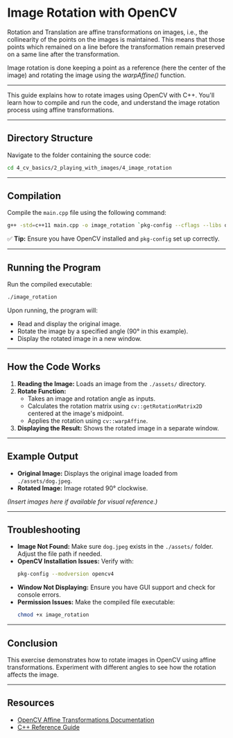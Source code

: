 # Image Rotation with OpenCV

Rotation and Translation are affine transformations on images, i.e., the collinearity of the points on the images is maintained. This means that those points which remained on a line before the transformation remain preserved on a same line after the transformation.

Image rotation is done keeping a point as a reference (here the center of the image) and rotating the image using the *warpAffine()* function.

---

This guide explains how to rotate images using OpenCV with C++. You'll learn how to compile and run the code, and understand the image rotation process using affine transformations.

---

## Directory Structure
Navigate to the folder containing the source code:

```bash
cd 4_cv_basics/2_playing_with_images/4_image_rotation
```

---

## Compilation
Compile the `main.cpp` file using the following command:

```bash
g++ -std=c++11 main.cpp -o image_rotation `pkg-config --cflags --libs opencv4`
```

✅ **Tip:** Ensure you have OpenCV installed and `pkg-config` set up correctly.

---

## Running the Program
Run the compiled executable:

```bash
./image_rotation
```

Upon running, the program will:
- Read and display the original image.
- Rotate the image by a specified angle (90° in this example).
- Display the rotated image in a new window.

---

## How the Code Works
1. **Reading the Image:** Loads an image from the `./assets/` directory.
2. **Rotate Function:**  
   - Takes an image and rotation angle as inputs.  
   - Calculates the rotation matrix using `cv::getRotationMatrix2D` centered at the image's midpoint.  
   - Applies the rotation using `cv::warpAffine`.  
3. **Displaying the Result:** Shows the rotated image in a separate window.

---

## Example Output
- **Original Image:** Displays the original image loaded from `./assets/dog.jpeg`.
- **Rotated Image:** Image rotated 90° clockwise.

*(Insert images here if available for visual reference.)*

---

## Troubleshooting
- **Image Not Found:** Make sure `dog.jpeg` exists in the `./assets/` folder. Adjust the file path if needed.
- **OpenCV Installation Issues:** Verify with:
  ```bash
  pkg-config --modversion opencv4
  ```
- **Window Not Displaying:** Ensure you have GUI support and check for console errors.
- **Permission Issues:** Make the compiled file executable:
  ```bash
  chmod +x image_rotation
  ```

---

## Conclusion
This exercise demonstrates how to rotate images in OpenCV using affine transformations. Experiment with different angles to see how the rotation affects the image.

---

## Resources
- [OpenCV Affine Transformations Documentation](https://docs.opencv.org/)
- [C++ Reference Guide](https://en.cppreference.com/)


